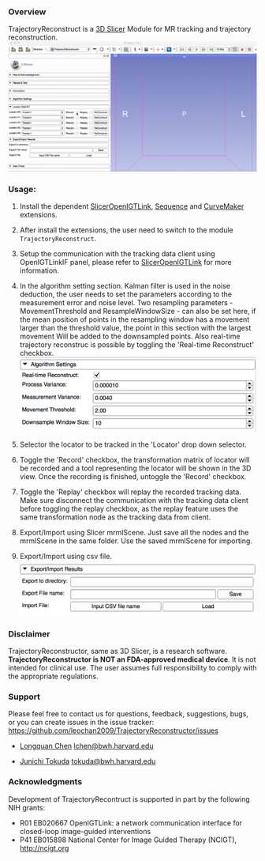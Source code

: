 
### Overview
TrajectoryReconstruct is a [3D Slicer](http://slicer.org) Module for MR tracking and trajectory reconstruction.
![](Screenshots/Animation.gif)
### Usage:
1. Install the dependent [SlicerOpenIGTLink](https://github.com/openigtlink/SlicerOpenIGTLink), [Sequence](https://github.com/SlicerRt/Sequences) and [CurveMaker](https://github.com/tokjun/CurveMaker) extensions. 

2. After install the extensions, the user need to switch to the module `TrajectoryReconstruct`.

3. Setup the communication with the tracking data client using OpenIGTLinkIF panel, please refer to [SlicerOpenIGTLink](https://github.com/openigtlink/SlicerOpenIGTLink) for more information.

4. In the algorithm setting section. Kalman filter is used in the noise deduction, the user needs to set the parameters according to the measurement error and noise level. Two resampling parameters - MovementThreshold and ResampleWindowSize - can also be set here, if the mean position of points in the resampling window has a   movement larger than the threshold value, the point in this section with the largest movement Will be added to the downsampled points.  Also real-time trajectory reconstruc is possible by toggling the 'Real-time Reconstruct' checkbox.
![Alt text](Screenshots/AlgorithmSettings.png?raw=true "Export/Import")

5. Selector the locator to be tracked in the 'Locator' drop down selector.

6. Toggle the 'Record' checkbox, the transformation matrix of locator will be recorded and a tool representing the locator will be shown in the 3D view. Once the recording is finished, untoggle the 'Record' checkbox. 

7. Toggle the 'Replay' checkbox will replay the recorded tracking data. Make sure disconnect the communication with the tracking data client before toggling the replay checkbox, as the replay feature uses the same transformation node as the tracking data from client.

8. Export/Import using Slicer mrmlScene. Just save all the nodes and the mrmlScene in the same folder. Use the saved mrmlScene for importing.

9. Export/Import using csv file.    
![Alt text](Screenshots/Export-Import.png?raw=true "Export/Import")

### Disclaimer

TrajectoryReconstructor, same as 3D Slicer, is a research software. **TrajectoryReconstructor is NOT an FDA-approved medical device**. It is not intended for clinical use. The user assumes full responsibility to comply with the appropriate regulations.  

### Support

Please feel free to contact us for questions, feedback, suggestions, bugs, or you can create issues in the issue tracker: https://github.com/leochan2009/TrajectoryReconstructor/issues

* [Longquan Chen](https://github.com/leochan2009) lchen@bwh.harvard.edu

* [Junichi Tokuda](https://github.com/tokjun) tokuda@bwh.harvard.edu


### Acknowledgments

Development of TrajectoryRecontruct is supported in part by the following NIH grants: 
* R01 EB020667 OpenIGTLink: a network communication interface for closed-loop image-guided interventions
* P41 EB015898 National Center for Image Guided Therapy (NCIGT), http://ncigt.org

















